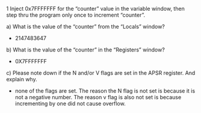 1 Inject 0x7FFFFFFF for the “counter” value in the variable window, then step thru the program
only once to increment “counter”. 

a) What is the value of the “counter” from the “Locals” window?
- 2147483647

b) What is the value of the “counter” in the “Registers” window?
- 0X7FFFFFFF

c) Please note down if the N and/or V flags are set in the APSR register. And explain why.
- none of the flags are set. The reason the N flag is not set is because it is not a negative number. The reason v flag is also not set is because incrementing by one did not cause overflow.
